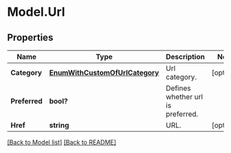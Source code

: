 # Model.Url
## Properties
Name | Type | Description | Notes
------------ | ------------- | ------------- | -------------
**Category** | [**EnumWithCustomOfUrlCategory**](EnumWithCustomOfUrlCategory.md) | Url category.              | [optional] 
**Preferred** | **bool?** | Defines whether url is preferred.              | 
**Href** | **string** | URL.              | [optional] 



[[Back to Model list]](Models.doc) [[Back to README]](README.md)


